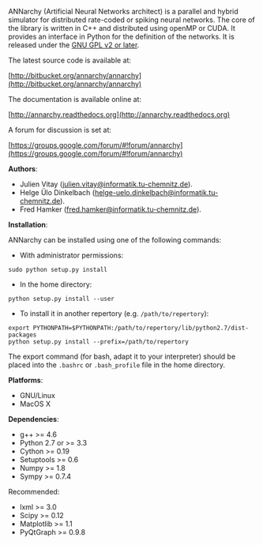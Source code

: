 ANNarchy (Artificial Neural Networks architect) is a parallel and hybrid simulator for distributed rate-coded or spiking neural networks. The core of the library is written in C++ and distributed using openMP or CUDA. It provides an interface in Python for the definition of the networks. It is released under the [GNU GPL v2 or later](http://www.gnu.org/licenses/gpl.html).

The latest source code is available at: 

[http://bitbucket.org/annarchy/annarchy](http://bitbucket.org/annarchy/annarchy)

The documentation is available online at: 

[http://annarchy.readthedocs.org](http://annarchy.readthedocs.org)

A forum for discussion is set at:

[https://groups.google.com/forum/#!forum/annarchy](https://groups.google.com/forum/#!forum/annarchy)


**Authors**:

* Julien Vitay (julien.vitay@informatik.tu-chemnitz.de). 
* Helge Ülo Dinkelbach (helge-uelo.dinkelbach@informatik.tu-chemnitz.de). 
* Fred Hamker (fred.hamker@informatik.tu-chemnitz.de). 


**Installation**:

ANNarchy can be installed using one of the following commands:

* With administrator permissions:

~~~~
sudo python setup.py install
~~~~

* In the home directory:

~~~~
python setup.py install --user
~~~~
    
* To install it in another repertory (e.g. `/path/to/repertory`):

~~~~
export PYTHONPATH=$PYTHONPATH:/path/to/repertory/lib/python2.7/dist-packages
python setup.py install --prefix=/path/to/repertory
~~~~

The export command (for bash, adapt it to your interpreter) should be placed into the `.bashrc` or `.bash_profile` file in the home directory.

**Platforms**:

* GNU/Linux
* MacOS X

**Dependencies**:

* g++ >= 4.6
* Python 2.7 or >= 3.3
* Cython >= 0.19
* Setuptools >= 0.6
* Numpy >= 1.8
* Sympy >= 0.7.4

Recommended: 

* lxml >= 3.0
* Scipy >= 0.12
* Matplotlib >= 1.1
* PyQtGraph >= 0.9.8
